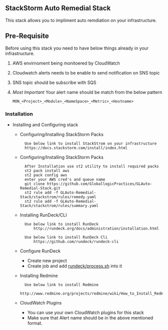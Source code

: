 ## StackStorm Auto Remedial Stack

This stack allows you to impliment auto remdiation on your infrastructure.

## Pre-Requisite
Before using this stack you need to have below things already in your infrastructure.

1. AWS envirnoment being monitoered by CloudWatch
2. Cloudwatch alerts needs to be enable to send notification on SNS topic
3. SNS topic should be subscribe with SQS
4. *Most Important* Your alert name should be match from the below pattern
      
      `MON_<Project>_<Module>_<NameSpace>_<Metric>_<Hostname>`




### Installation

 * Installing and Configuring stack
	
	* Configuring/Installing StackStorm Packs
	
			Use below link to install StackStrom on your infrastructure
			https://docs.stackstorm.com/install/index.html
			
	* Configuring/Installing StackStorm Packs
		
			After Installation use st2 utility to install required packs
			st2 pack install aws
			st2 pack config aws
			enter your AWS cred's and queue name
			git clone https://github.com/GloballogicPractices/GLAuto-Remedial-Stack.git
			st2 rule add -f GLAuto-Remedial-Stack/stackstrom/rules/remedy.yaml
			st2 rule add -f GLAuto-Remedial-Stack/stackstrom/rules/summary.yaml	
				
	* Installing RunDeck/CLI

			Use below link to install RunDeck
				http://rundeck.org/docs/administration/installation.html
				
			Use below link to install RunDeck Cli
				https://github.com/rundeck/rundeck-cli
			
	* Configure RunDeck

		* Create new project
		* Create job and add [rundeck/process.sh](process.sh) into it 
			

	* Installing Redmine
		
			Use below link to install Redmine
				http://www.redmine.org/projects/redmine/wiki/How_to_Install_Redmine_on_CentOS_(Detailed)
				
	* CloudWatch Plugins

		* You can use your own CloudWatch plugins for this stack
		* Make sure that Alert name should be in the above mentioned format.
			
	

